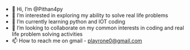 - 👋 Hi, I’m @Pithan4py
- 👀 I’m interested in exploring my ability to solve real life problems
- 🌱 I’m currently learning python and IOT coding
- 💞️ I’m looking to collaborate on my common interests in coding and real life problem solving activities
- 📫 How to reach me on gmail - playrone0@gmail.com

<!---
Pithan4py/Pithan4py is a ✨ special ✨ repository because its `README.md` (this file) appears on your GitHub profile.
You can click the Preview link to take a look at your changes.
--->
